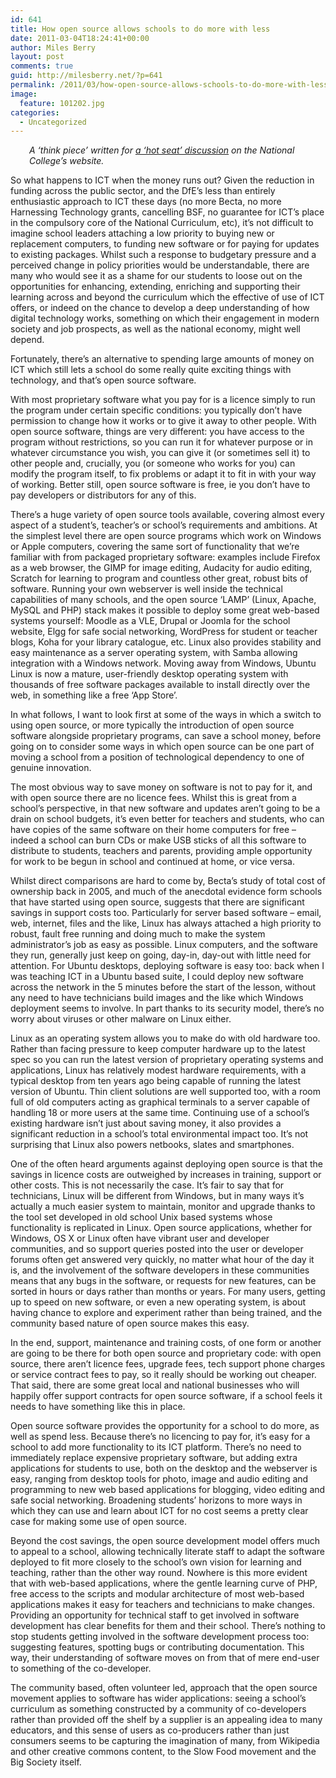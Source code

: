 ```yaml
---
id: 641
title: How open source allows schools to do more with less
date: 2011-03-04T18:24:41+00:00
author: Miles Berry
layout: post 
comments: true
guid: http://milesberry.net/?p=641
permalink: /2011/03/how-open-source-allows-schools-to-do-more-with-less/
image:
  feature: 101202.jpg
categories:
  - Uncategorized
---
```

<p style="text-align: left; padding-left: 30px;">
  <em>A &#8216;think piece&#8217; written for <a href="https://network.nationalcollege.org.uk/collegediscussions/13561">a &#8216;hot seat&#8217; discussion</a> on the National College&#8217;s website.</em>
</p>

So what happens to ICT when the money runs out? Given the reduction in funding across the public sector, and the DfE’s less than entirely enthusiastic approach to ICT these days (no more Becta, no more Harnessing Technology grants, cancelling BSF, no guarantee for ICT’s place in the compulsory core of the National Curriculum, etc), it’s not difficult to imagine school leaders attaching a low priority to buying new or replacement computers, to funding new software or for paying for updates to existing packages. Whilst such a response to budgetary pressure and a perceived change in policy priorities would be understandable, there are many who would see it as a shame for our students to loose out on the opportunities for enhancing, extending, enriching and supporting their learning across and beyond the curriculum which the effective of use of ICT offers, or indeed on the chance to develop a deep understanding of how digital technology works, something on which their engagement in modern society and job prospects, as well as the national economy, might well depend.<!--more-->

Fortunately, there’s an alternative to spending large amounts of money on ICT which still lets a school do some really quite exciting things with technology, and that’s open source software.

With most proprietary software what you pay for is a licence simply to run the program under certain specific conditions: you typically don’t have permission to change how it works or to give it away to other people. With open source software, things are very different: you have access to the program without restrictions, so you can run it for whatever purpose or in whatever circumstance you wish, you can give it (or sometimes sell it) to other people and, crucially, you (or someone who works for you) can modify the program itself, to fix problems or adapt it to fit in with your way of working. Better still, open source software is free, ie you don’t have to pay developers or distributors for any of this.

There’s a huge variety of open source tools available, covering almost every aspect of a student’s, teacher’s or school’s requirements and ambitions. At the simplest level there are open source programs which work on Windows or Apple computers, covering the same sort of functionality that we’re familiar with from packaged proprietary software: examples include Firefox as a web browser, the GIMP for image editing, Audacity for audio editing, Scratch for learning to program and countless other great, robust bits of software. Running your own webserver is well inside the technical capabilities of many schools, and the open source ‘LAMP’ (Linux, Apache, MySQL and PHP) stack makes it possible to deploy some great web-based systems yourself: Moodle as a VLE, Drupal or Joomla for the school website, Elgg for safe social networking, WordPress for student or teacher blogs, Koha for your library catalogue, etc. Linux also provides stability and easy maintenance as a server operating system, with Samba allowing integration with a Windows network. Moving away from Windows, Ubuntu Linux is now a mature, user-friendly desktop operating system with thousands of free software packages available to install directly over the web, in something like a free ‘App Store’.

In what follows, I want to look first at some of the ways in which a switch to using open source, or more typically the introduction of open source software alongside proprietary programs, can save a school money, before going on to consider some ways in which open source can be one part of moving a school from a position of technological dependency to one of genuine innovation.

The most obvious way to save money on software is not to pay for it, and with open source there are no licence fees. Whilst this is great from a school’s perspective, in that new software and updates aren’t going to be a drain on school budgets, it’s even better for teachers and students, who can have copies of the same software on their home computers for free – indeed a school can burn CDs or make USB sticks of all this software to distribute to students, teachers and parents, providing ample opportunity for work to be begun in school and continued at home, or vice versa.

Whilst direct comparisons are hard to come by, Becta’s study of total cost of ownership back in 2005, and much of the anecdotal evidence form schools that have started using open source, suggests that there are significant savings in support costs too. Particularly for server based software – email, web, internet, files and the like, Linux has always attached a high priority to robust, fault free running and doing much to make the system administrator’s job as easy as possible. Linux computers, and the software they run, generally just keep on going, day-in, day-out with little need for attention. For Ubuntu desktops, deploying software is easy too: back when I was teaching ICT in a Ubuntu based suite, I could deploy new software across the network in the 5 minutes before the start of the lesson, without any need to have technicians build images and the like which Windows deployment seems to involve. In part thanks to its security model, there’s no worry about viruses or other malware on Linux either.

Linux as an operating system allows you to make do with old hardware too. Rather than facing pressure to keep computer hardware up to the latest spec so you can run the latest version of proprietary operating systems and applications, Linux has relatively modest hardware requirements, with a typical desktop from ten years ago being capable of running the latest version of Ubuntu. Thin client solutions are well supported too, with a room full of old computers acting as graphical terminals to a server capable of handling 18 or more users at the same time. Continuing use of a school’s existing hardware isn’t just about saving money, it also provides a significant reduction in a school’s total environmental impact too. It’s not surprising that Linux also powers netbooks, slates and smartphones.

One of the often heard arguments against deploying open source is that the savings in licence costs are outweighed by increases in training, support or other costs. This is not necessarily the case. It’s fair to say that for technicians, Linux will be different from Windows, but in many ways it’s actually a much easier system to maintain, monitor and upgrade thanks to the tool set developed in old school Unix based systems whose functionality is replicated in Linux. Open source applications, whether for Windows, OS X or Linux often have vibrant user and developer communities, and so support queries posted into the user or developer forums often get answered very quickly, no matter what hour of the day it is, and the involvement of the software developers in these communities means that any bugs in the software, or requests for new features, can be sorted in hours or days rather than months or years. For many users, getting up to speed on new software, or even a new operating system, is about having chance to explore and experiment rather than being trained, and the community based nature of open source makes this easy.

In the end, support, maintenance and training costs, of one form or another are going to be there for both open source and proprietary code: with open source, there aren’t licence fees, upgrade fees, tech support phone charges or service contract fees to pay, so it really should be working out cheaper. That said, there are some great local and national businesses who will happily offer support contracts for open source software, if a school feels it needs to have something like this in place.

Open source software provides the opportunity for a school to do more, as well as spend less. Because there’s no licencing to pay for, it’s easy for a school to add more functionality to its ICT platform. There’s no need to immediately replace expensive proprietary software, but adding extra applications for students to use, both on the desktop and the webserver is easy, ranging from desktop tools for photo, image and audio editing and programming to new web based applications for blogging, video editing and safe social networking. Broadening students’ horizons to more ways in which they can use and learn about ICT for no cost seems a pretty clear case for making some use of open source.

Beyond the cost savings, the open source development model offers much to appeal to a school, allowing technically literate staff to adapt the software deployed to fit more closely to the school’s own vision for learning and teaching, rather than the other way round. Nowhere is this more evident that with web-based applications, where the gentle learning curve of PHP, free access to the scripts and modular architecture of most web-based applications makes it easy for teachers and technicians to make changes. Providing an opportunity for technical staff to get involved in software development has clear benefits for them and their school. There’s nothing to stop students getting involved in the software development process too: suggesting features, spotting bugs or contributing documentation. This way, their understanding of software moves on from that of mere end-user to something of the co-developer.

The community based, often volunteer led, approach that the open source movement applies to software has wider applications: seeing a school’s curriculum as something constructed by a community of co-developers rather than provided off the shelf by a supplier is an appealing idea to many educators, and this sense of users as co-producers rather than just consumers seems to be capturing the imagination of many, from Wikipedia and other creative commons content, to the Slow Food movement and the Big Society itself.